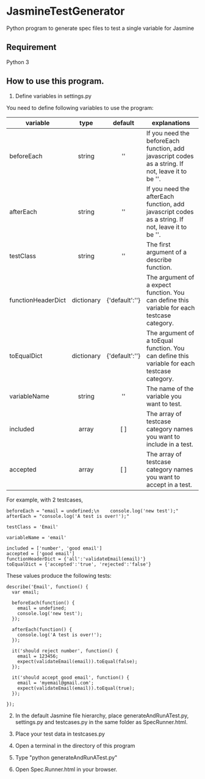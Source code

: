 # JasmineTestGenerator
Python program to generate spec files to test a single variable for Jasmine

## Requirement
Python 3

## How to use this program.

1. Define variables in settings.py

You need to define following variables to use the program:

| variable | type | default | explanations |
| -------- | :--: | :--------: |------------ |
| beforeEach | string | '' | If you need the beforeEach function, add javascript codes as a string. If not, leave it to be ''.|
| afterEach | string | '' | If you need the afterEach function, add javascript codes as a string. If not, leave it to be ''.|
| testClass | string | '' | The first argument of a describe function. |
| functionHeaderDict | dictionary | {'default':''} | The argument of a expect function. You can define this variable for each testcase category. |
| toEqualDict | dictionary | {'default':''}  | The argument of a toEqual function. You can define this variable for each testcase category. |
| variableName | string | '' | The name of the variable you want to test. |
| included | array | [ ] | The array of testcase category names you want to include in a test. |
| accepted | array | [ ] | The array of testcase category names you want to accept in a test. |

For example, with 2 testcases, 
```
beforeEach = "email = undefined;\n    console.log('new test');"
afterEach = "console.log('A test is over!');"

testClass = 'Email'

variableName = 'email'

included = ['number', 'good email']
accepted = ['good email']
functionHeaderDict = {'all':'validateEmail(email)'}
toEqualDict = {'accepted':'true', 'rejected':'false'}

```
These values produce the following tests:

```
describe('Email', function() {
  var email;

  beforeEach(function() {
    email = undefined;
    console.log('new test');
  });

  afterEach(function() {
    console.log('A test is over!');
  });

  it('should reject number', function() {
    email = 123456;
    expect(validateEmail(email)).toEqual(false);
  });

  it('should accept good email', function() {
    email = 'myemail@gmail.com';
    expect(validateEmail(email)).toEqual(true);
  });

});

```

2. In the default Jasmine file hierarchy, place generateAndRunATest.py, settings.py and testcases.py in the same folder as SpecRunner.html.

3. Place your test data in testcases.py

4. Open a terminal in the directory of this program

5. Type "python generateAndRunATest.py"

6. Open Spec.Runner.html in your browser.
